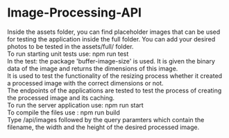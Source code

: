 # Image-Processing-API
Inside the assets folder, you can find placeholder images that can be used for testing the application inside the full folder. You can add your desired photos to be tested in the assets/full/ folder.<br>
To run starting unit tests use: npm run test<br>
In the test: the package 'buffer-image-size' is used. It is given the binary data of the image and returns the dimensions of this image.<br>
It is used to test the functionality of the resizing process whether it created a processed image with the correct dimensions or not.<br>
The endpoints of the applications are tested to test the process of creating the processed image and its caching.<br>
To run the server application use: npm run start<br>
To compile the files use : npm run build<br>
Type /api/images followed by the query paramters which contain the filename, the width and the height of the desired processed image.<br>
